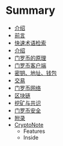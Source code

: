 # Summary

* [介绍](README.md)
* [前言](chapter1.md)
* [快速术语检索](kuai-su-zhu-yu-jian-suo.md)
* [介绍](jie-shao.md)
* [门罗币的原理](men-luo-bi-de-yuan-li.md)
* [门罗币客户端](men-luo-bi-ke-hu-duan.md)
* [密钥、地址、钱包](mi-yao-3001-di-zhi-3001-qian-bao.md)
* [交易](jiao-yi.md)
* [门罗币网络](men-luo-bi-wang-luo.md)
* [区块链](qu-kuai-lian.md)
* [挖矿与共识](wa-kuang-yu-gong-shi.md)
* [门罗币安全](men-luo-bi-an-quan.md)
* [附录](fu-lu-1.md)
* [CryptoNote](cryptonote.md)
  * Features
  * Inside

